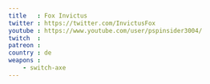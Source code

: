 ```yaml
---
title   : Fox Invictus
twitter : https://twitter.com/InvictusFox
youtube : https://www.youtube.com/user/pspinsider3004/
twitch  : 
patreon : 
country : de
weapons :
    - switch-axe
---
```


